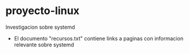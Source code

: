 # proyecto-linux
Investigacion sobre systemd

- El documento "recursos.txt" contiene links a paginas con 
informacion relevante sobre systemd
